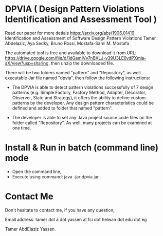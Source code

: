 # DPVIA ( Design Pattern Violations Identification and Assessment Tool )

Read our paper for more detials https://arxiv.org/abs/1906.01419
Identification and Assessment of Software Design Pattern Violations
Tamer Abdelaziz, Aya Sedky, Bruno Rossi, Mostafa-Sami M. Mostafa

The automated tool is free and available to download it from URL: https://drive.google.com/file/d/1dGamIVv7nBXLJ-v39U3LE0vdPXmia-sX/view?usp=sharing, then unzip the downloaded file. 

There will be two folders named "pattern" and "Repository", as well executable Jar file named "dpvia", then follow the following instructions:

* The DPVIA is able to detect pattern violations successfully of 7 design patterns (e.g. Simple Factory, Factory Method, Adapter, Decorator, Observer, State and Strategy), it offers the ability to define custom patterns by the developer. Any design pattern characteristics could be defined and added to folder that named "pattern".

* The developer is able to set any Java project source code files on the folder called "Repository". As well, many projects can be examined at one time.
    
# Install & Run in batch (command line) mode

* Open the command line,
* Execute using command: java -jar dpvia.jar

# Contact Me
Don't hesitate to contact me, if you have any question,

Email address: tamer dot a dot yassen at fci dot helwan dot edu dot eg 

Tamer AbdElaziz Yassen.
